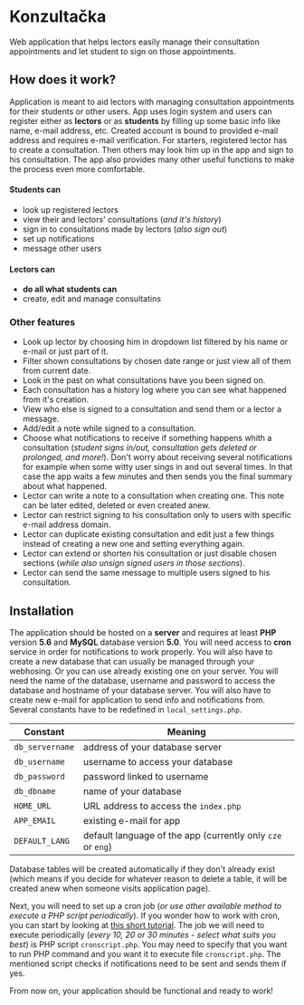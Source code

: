 # Konzultačka

Web application that helps lectors easily manage their consultation appointments and let student to sign on those appointments.

## How does it work?

Application is meant to aid lectors with managing consultation appointments for their students or other users. App uses login system and users can register either as **lectors** or as **students** by filling up some basic info like name, e-mail address, etc. Created account is bound to provided e-mail address and requires e-mail verification.
For starters, registered lector has to create a consultation. Then others may look him up in the app and sign to his consultation. The app also provides many other useful functions to make the process even more comfortable.

#### Students can
- look up registered lectors
- view their and lectors' consultations (*and it's history*)
- sign in to consultations made by lectors (*also sign out*)
- set up notifications
- message other users

#### Lectors can
- **do all what students can**
- create, edit and manage consultatins

### Other features
- Look up lector by choosing him in dropdown list filtered by his name or e-mail or just part of it.
- Filter shown consultations by chosen date range or just view all of them from current date.
- Look in the past on what consultations have you been signed on.
- Each consultation has a history log where you can see what happened from it's creation.
- View who else is signed to a consultation and send them or a lector a message.
- Add/edit a note while signed to a consultation.
- Choose what notifications to receive if something happens whith a consultation (*student signs in/out, consultation gets deleted or prolonged, and more!*). Don't worry about receiving several notifications for example when some witty user sings in and out several times. In that case the app waits a few minutes and then sends you the final summary about what happened.
- Lector can write a note to a consultation when creating one. This note can be later edited, deleted or even created anew.
- Lector can restrict signing to his consultation only to users with specific e-mail address domain.
- Lector can duplicate existing consultation and edit just a few things instead of creating a new one and setting everything again.
- Lector can extend or shorten his consultation or just disable chosen sections (*while also unsign signed users in those sections*).
- Lector can send the same message to multiple users signed to his consultation.

## Installation
The application should be hosted on a **server** and requires at least **PHP** version **5.6** and **MySQL** database version **5.0**. You will need access to **cron** service in order for notifications to work properly. You will also have to create a new database that can usually be managed through your webhosing. Or you can use already existing one on your server. You will need the name of the database, username and password to access the database and hostname of your database server. You will also have to create new e-mail for application to send info and notifications from.
Several constants have to be redefined in `local_settings.php`.

| Constant | Meaning |
|----|----|
| `db_servername` | address of your database server |
| `db_username` | username to access your database |
| `db_password` | password linked to username |
| `db_dbname` | name of your database |
| `HOME_URL` | URL address to access the `index.php` |
| `APP_EMAIL` | existing e-mail for app |
| `DEFAULT_LANG` | default language of the app (currently only `cze` or `eng`) |

Database tables will be created automatically if they don't already exist (which means if you decide for whatever reason to delete a table, it will be created anew when someone visits application page).

Next, you will need to set up a cron job (*or use other available method to execute a PHP script periodically*). If you wonder how to work with cron, you can start by looking at [this short tutorial](https://www.cyberciti.biz/faq/how-do-i-add-jobs-to-cron-under-linux-or-unix-oses/). The job we will need to execute periodically (*every 10, 20 or 30 minutes - select what suits you best*) is PHP script `cronscript.php`. You may need to specify that you want to run PHP command and you want it to execute file `cronscript.php`.
The mentioned script checks if notifications need to be sent and sends them if yes.

From now on, your application should be functional and ready to work!
